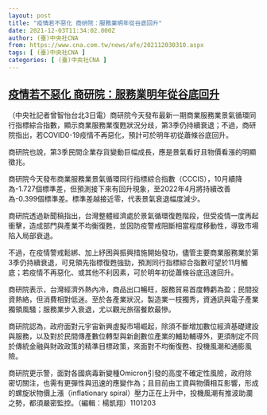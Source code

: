 ```yaml
---
layout: post
title: "疫情若不惡化 商研院：服務業明年從谷底回升"
date: 2021-12-03T11:34:02.000Z
author: (臺)中央社CNA
from: https://www.cna.com.tw/news/afe/202112030310.aspx
tags: [ (臺)中央社CNA ]
categories: [ (臺)中央社CNA ]
---
```

<!--1638531242000-->
[疫情若不惡化 商研院：服務業明年從谷底回升](https://www.cna.com.tw/news/afe/202112030310.aspx)
------

<div>
<div></div><div><p>（中央社記者曾智怡台北3日電）商研院今天發布最新一期商業服務業景氣循環同行指標綜合指數，顯示商業服務業復甦狀況分歧，第3季仍持續衰退；不過，商研院指出，若COVID0-19疫情不再惡化，預計可於明年初從蕭條谷底回升。</p><p>商研院也說，第3季民間企業存貨變動巨幅成長，應是景氣看好且物價看漲的明顯徵兆。</p><p>商研院今天發布商業服務業景氣循環同行指標綜合指數（CCCIS），10月續降為-1.727個標準差，但預測接下來有回升現象，至2022年4月將持續改善為-0.399個標準差。標準差越接近零，代表景氣衰退幅度減少。</p><p>商研院透過新聞稿指出，台灣整體經濟處於景氣循環復甦階段，但受疫情一度再起衝擊，造成部門與產業不均衡復甦，並因防疫警戒阻斷相當程度移動性，導致市場陷入局部衰退。</p><p>不過，在疫情警戒鬆綁、加上紓困與振興措施開始發功，儘管主要商業服務業於第3季仍持續衰退，可見領先指標復甦強勁，預測同行指標綜合指數可望於11月觸底；若疫情不再惡化、或其他不利因素，可於明年初從蕭條谷底迅速回升。</p><p>商研院表示，台灣經濟外熱內冷，商品出口暢旺，服務貿易首度轉虧為盈；民間投資熱絡，但消費相對低迷。至於各產業狀況，製造業一枝獨秀，資通訊與電子產業獨領風騷；服務業步入衰退，尤以觀光旅宿餐飲最慘。</p><p>商研院認為，政府面對元宇宙新興虛擬市場崛起，除須不斷增加數位經濟基礎建設與服務，以及對於民間傳產數位轉型與新創數位產業的輔助輔導外，更須制定不同於傳統金融與財政政策的精準目標政策，來面對不均衡復甦、投機風潮和通膨風險。</p><p>商研院更示警，面對各國病毒新變種Omicron引發的高度不確定性風險，政府除密切關注，也需有更彈性與迅速的應變作為；且目前由工資與物價相互影響，形成的螺旋狀物價上漲（inflationary spiral）壓力正在上升中，投機風潮有推波助瀾之勢，都須嚴密監控。（編輯：楊凱翔）1101203</p></div>
</div>
